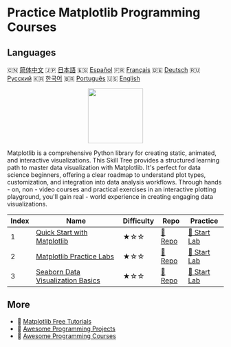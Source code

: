 # Practice Matplotlib Programming Courses

## Languages

🇨🇳 [简体中文](README_zh.md) 🇯🇵 [日本語](README_ja.md) 🇪🇸 [Español](README_es.md) 🇫🇷 [Français](README_fr.md) 🇩🇪 [Deutsch](README_de.md) 🇷🇺 [Русский](README_ru.md) 🇰🇷 [한국어](README_ko.md) 🇧🇷 [Português](README_pt.md) 🇺🇸 [English](README.md) 

<div align="center">
<img width="128px" src="https://file.labex.io/path/6PDQ0G40CdCX.png">
</div>

Matplotlib is a comprehensive Python library for creating static, animated, and interactive visualizations. This Skill Tree provides a structured learning path to master data visualization with Matplotlib. It's perfect for data science beginners, offering a clear roadmap to understand plot types, customization, and integration into data analysis workflows. Through hands - on, non - video courses and practical exercises in an interactive plotting playground, you'll gain real - world experience in creating engaging data visualizations.

|   Index | Name                                                                                            | Difficulty   | Repo                                                                       | Practice                                                                   |
|---------|-------------------------------------------------------------------------------------------------|--------------|----------------------------------------------------------------------------|----------------------------------------------------------------------------|
|       1 | [Quick Start with Matplotlib](https://labex.io/courses/quick-start-with-matplotlib)             | ★☆☆          | [🔗 Repo](https://github.com/labex-labs/quick-start-with-matplotlib)       | [🚀 Start Lab](https://labex.io/courses/quick-start-with-matplotlib)       |
|       2 | [Matplotlib Practice Labs](https://labex.io/courses/matplotlib-practice-labs)                   | ★☆☆          | [🔗 Repo](https://github.com/labex-labs/matplotlib-practice-labs)          | [🚀 Start Lab](https://labex.io/courses/matplotlib-practice-labs)          |
|       3 | [Seaborn Data Visualization Basics](https://labex.io/courses/seaborn-data-visualization-basics) | ★☆☆          | [🔗 Repo](https://github.com/labex-labs/seaborn-data-visualization-basics) | [🚀 Start Lab](https://labex.io/courses/seaborn-data-visualization-basics) |

## More

- 🔗 [Matplotlib Free Tutorials](https://github.com/labex-labs/matplotlib-free-tutorials)
- 🔗 [Awesome Programming Projects](https://github.com/labex-labs/awesome-programming-projects)
- 🔗 [Awesome Programming Courses](https://github.com/labex-labs/awesome-programming-courses)

